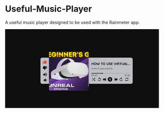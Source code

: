 # Useful-Music-Player
A useful music player designed to be used with the Rainmeter app.

<img src="https://github.com/kaanonsoy/Useful-Music-Player/blob/main/interface.png">
